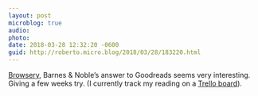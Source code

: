 ```yaml
---
layout: post
microblog: true
audio: 
photo: 
date: 2018-03-28 12:32:20 -0600
guid: http://roberto.micro.blog/2018/03/28/183220.html
---
```

 [Browsery](https://www.barnesandnoble.com/h/about-browsery), Barnes & Noble’s answer to Goodreads seems very interesting. Giving a few weeks try. (I currently track my reading on a [Trello board](https://trello.com/b/Zi6ffZyS/book-list)). 
